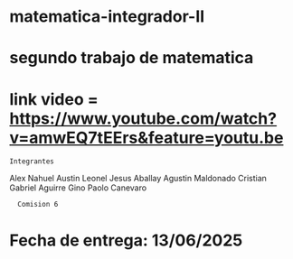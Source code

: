 # matematica-integrador-II
# segundo trabajo de matematica
# link video = https://www.youtube.com/watch?v=amwEQ7tEErs&feature=youtu.be

    Integrantes 
Alex Nahuel Austin 
Leonel Jesus Aballay 
Agustin Maldonado 
Cristian Gabriel Aguirre 
Gino Paolo Canevaro
      
      Comision 6

# Fecha de entrega: 13/06/2025
